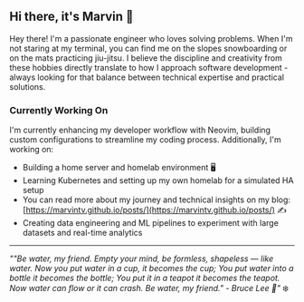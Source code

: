 ## Hi there, it's Marvin 👋



Hey there! I'm a passionate engineer who loves solving problems. When I'm not staring at my terminal, you can find me on the slopes snowboarding or on the mats practicing jiu-jitsu. I believe the discipline and creativity from these hobbies directly translate to how I approach software development - always looking for that balance between technical expertise and practical solutions.

### Currently Working On 

I'm currently enhancing my developer workflow with Neovim, building custom configurations to streamline my coding process. Additionally, I'm working on:

- Building a home server and homelab environment 🖥️
- Learning Kubernetes and setting up my own homelab for a simulated HA setup
- You can read more about my journey and technical insights on my blog: [https://marvintv.github.io/posts/](https://marvintv.github.io/posts/) ✍️
- Creating data engineering and ML pipelines to experiment with large datasets and real-time analytics 



---

*""Be water, my friend. Empty your mind, be formless, shapeless — like water. Now you put water in a cup, it becomes the cup; You put water into a bottle it becomes the bottle; You put it in a teapot it becomes the teapot. Now water can flow or it can crash. Be water, my friend." - Bruce Lee 🌊"* ❄️
